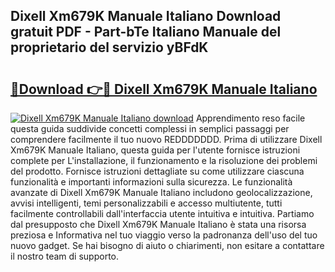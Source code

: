 ## Dixell Xm679K Manuale Italiano Download gratuit PDF - Part-bTe Italiano Manuale del proprietario del servizio yBFdK

# <h2><a href="http://dfepmc0.blite.top/?on=Dixell+Xm679K+Manuale+Italiano">🔗Download 👉🔴 Dixell Xm679K Manuale Italiano</a></h2>

[![Dixell Xm679K Manuale Italiano download](https://i.imgur.com/lujVjoI.png)](http://dfepmc0.blite.top/?on=Dixell+Xm679K+Manuale+Italiano)
Apprendimento reso facile questa guida suddivide concetti complessi in semplici passaggi per comprendere facilmente il tuo nuovo REDDDDDDD. Prima di utilizzare Dixell Xm679K Manuale Italiano, questa guida per l'utente fornisce istruzioni complete per L'installazione, il funzionamento e la risoluzione dei problemi del prodotto. Fornisce istruzioni dettagliate su come utilizzare ciascuna funzionalità e importanti informazioni sulla sicurezza. Le funzionalità avanzate di Dixell Xm679K Manuale Italiano includono geolocalizzazione, avvisi intelligenti, temi personalizzabili e accesso multiutente, tutti facilmente controllabili dall'interfaccia utente intuitiva e intuitiva. Partiamo dal presupposto che Dixell Xm679K Manuale Italiano è stata una risorsa preziosa e Informativa nel tuo viaggio verso la padronanza dell'uso del tuo nuovo gadget. Se hai bisogno di aiuto o chiarimenti, non esitare a contattare il nostro team di supporto.
